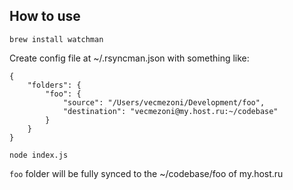 ## How to use

`brew install watchman`

Create config file at ~/.rsyncman.json with something like:
```
{
    "folders": {
        "foo": {
            "source": "/Users/vecmezoni/Development/foo",
            "destination": "vecmezoni@my.host.ru:~/codebase"
        }
    }
}
```

`node index.js`

`foo` folder will be fully synced to the ~/codebase/foo of my.host.ru
